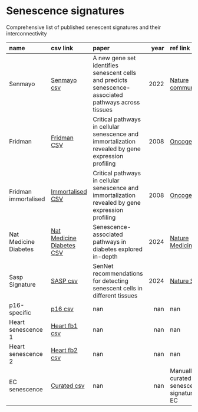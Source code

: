 # Senescence signatures

Comprehensive list of published senescent signatures and their interconnectivity

<!-- START_TABLE -->
| name                  | csv link                                                                                                               | paper                                                                                                |   year | ref link                                                                   |
|:----------------------|:-----------------------------------------------------------------------------------------------------------------------|:-----------------------------------------------------------------------------------------------------|-------:|:---------------------------------------------------------------------------|
| Senmayo               | [Senmayo csv](https://github.com/HA-DKFZ/senesence_signatures/blob/main/pages/senmayo.csv)                             | A new gene set identifies senescent cells and predicts senescence-associated pathways across tissues |   2022 | [Nature communication](https://www.nature.com/articles/s41467-022-32552-1) |
| Fridman               | [Fridman CSV](https://github.com/HA-DKFZ/senesence_signatures/blob/main/pages/fridman.csv)                             | Critical pathways in cellular senescence and immortalization revealed by gene expression profiling   |   2008 | [Oncogene](https://pubmed.ncbi.nlm.nih.gov/18711403/)                      |
| Fridman immortalised  | [Immortalised CSV](https://github.com/HA-DKFZ/senesence_signatures/blob/main/pages/immortalised.csv)                   | Critical pathways in cellular senescence and immortalization revealed by gene expression profiling   |   2008 | [Oncogene](https://pubmed.ncbi.nlm.nih.gov/18711403/)                      |
| Nat Medicine Diabetes | [Nat Medicine Diabetes CSV](https://github.com/HA-DKFZ/senesence_signatures/blob/main/pages/nat_medicine_diabetes.csv) | Senescence-associated pathways in diabetes explored in-depth                                         |   2024 | [Nature Medicine](https://www.nature.com/articles/s41591-024-02802-4)      |
| Sasp Signature        | [SASP csv](https://github.com/HA-DKFZ/senesence_signatures/blob/main/pages/sasp_signature.csv)                         | SenNet recommendations for detecting senescent cells in different tissues                            |   2024 | [Nature SenNet](https://www.nature.com/articles/s41580-024-00738-8)        |
| p16-specific          | [p16 csv](https://github.com/HA-DKFZ/senesence_signatures/blob/main/pages/p16_mice.csv)                                | nan                                                                                                  |    nan | nan                                                                        |
| Heart senescence 1    | [Heart fb1 csv](https://github.com/HA-DKFZ/senesence_signatures/blob/main/pages/heart_sen_fb1.csv)                     | nan                                                                                                  |    nan | nan                                                                        |
| Heart senescence 2    | [Heart fb2 csv](https://github.com/HA-DKFZ/senesence_signatures/blob/main/pages/heart_sen_fb2.csv)                     | nan                                                                                                  |    nan | nan                                                                        |
| EC senescence         | [Curated csv](https://github.com/HA-DKFZ/senescence_public_signatures/blob/main/pages/senescence_050924.csv)           | nan                                                                                                  |    nan | Manually curated senescence signature for EC                               |
<!-- END_TABLE -->
